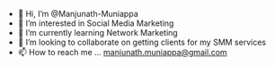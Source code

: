 - 👋 Hi, I’m @Manjunath-Muniappa
- 👀 I’m interested in Social Media Marketing
- 🌱 I’m currently learning Network Marketing
- 💞️ I’m looking to collaborate on getting clients for my SMM services
- 📫 How to reach me ... manjunath.muniappa@gmail.com

<!---
Manjunath-Muniappa/Manjunath-Muniappa is a ✨ special ✨ repository because its `README.md` (this file) appears on your GitHub profile.
You can click the Preview link to take a look at your changes.
--->
